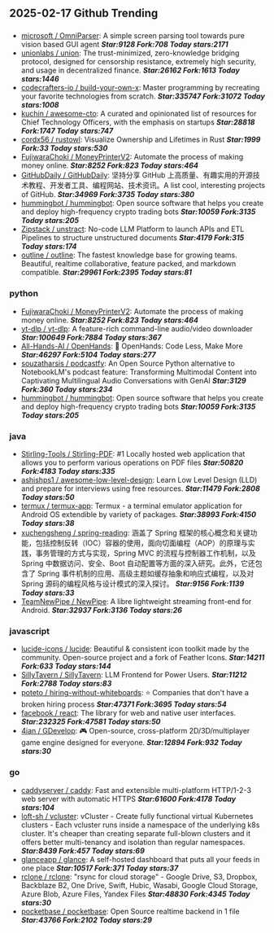 ## 2025-02-17 Github Trending

### 
* [microsoft / OmniParser](https://github.com/microsoft/OmniParser): A simple screen parsing tool towards pure vision based GUI agent ***Star:9128 Fork:708 Today stars:2171***
* [unionlabs / union](https://github.com/unionlabs/union): The trust-minimized, zero-knowledge bridging protocol, designed for censorship resistance, extremely high security, and usage in decentralized finance. ***Star:26162 Fork:1613 Today stars:1446***
* [codecrafters-io / build-your-own-x](https://github.com/codecrafters-io/build-your-own-x): Master programming by recreating your favorite technologies from scratch. ***Star:335747 Fork:31072 Today stars:1008***
* [kuchin / awesome-cto](https://github.com/kuchin/awesome-cto): A curated and opinionated list of resources for Chief Technology Officers, with the emphasis on startups ***Star:28818 Fork:1747 Today stars:747***
* [cordx56 / rustowl](https://github.com/cordx56/rustowl): Visualize Ownership and Lifetimes in Rust ***Star:1999 Fork:33 Today stars:530***
* [FujiwaraChoki / MoneyPrinterV2](https://github.com/FujiwaraChoki/MoneyPrinterV2): Automate the process of making money online. ***Star:8252 Fork:823 Today stars:464***
* [GitHubDaily / GitHubDaily](https://github.com/GitHubDaily/GitHubDaily): 坚持分享 GitHub 上高质量、有趣实用的开源技术教程、开发者工具、编程网站、技术资讯。A list cool, interesting projects of GitHub. ***Star:34969 Fork:3735 Today stars:380***
* [hummingbot / hummingbot](https://github.com/hummingbot/hummingbot): Open source software that helps you create and deploy high-frequency crypto trading bots ***Star:10059 Fork:3135 Today stars:205***
* [Zipstack / unstract](https://github.com/Zipstack/unstract): No-code LLM Platform to launch APIs and ETL Pipelines to structure unstructured documents ***Star:4179 Fork:315 Today stars:174***
* [outline / outline](https://github.com/outline/outline): The fastest knowledge base for growing teams. Beautiful, realtime collaborative, feature packed, and markdown compatible. ***Star:29961 Fork:2395 Today stars:81***

### python
* [FujiwaraChoki / MoneyPrinterV2](https://github.com/FujiwaraChoki/MoneyPrinterV2): Automate the process of making money online. ***Star:8252 Fork:823 Today stars:464***
* [yt-dlp / yt-dlp](https://github.com/yt-dlp/yt-dlp): A feature-rich command-line audio/video downloader ***Star:100649 Fork:7884 Today stars:367***
* [All-Hands-AI / OpenHands](https://github.com/All-Hands-AI/OpenHands): 🙌 OpenHands: Code Less, Make More ***Star:46297 Fork:5104 Today stars:277***
* [souzatharsis / podcastfy](https://github.com/souzatharsis/podcastfy): An Open Source Python alternative to NotebookLM's podcast feature: Transforming Multimodal Content into Captivating Multilingual Audio Conversations with GenAI ***Star:3129 Fork:360 Today stars:234***
* [hummingbot / hummingbot](https://github.com/hummingbot/hummingbot): Open source software that helps you create and deploy high-frequency crypto trading bots ***Star:10059 Fork:3135 Today stars:205***

### java
* [Stirling-Tools / Stirling-PDF](https://github.com/Stirling-Tools/Stirling-PDF): #1 Locally hosted web application that allows you to perform various operations on PDF files ***Star:50820 Fork:4183 Today stars:335***
* [ashishps1 / awesome-low-level-design](https://github.com/ashishps1/awesome-low-level-design): Learn Low Level Design (LLD) and prepare for interviews using free resources. ***Star:11479 Fork:2808 Today stars:50***
* [termux / termux-app](https://github.com/termux/termux-app): Termux - a terminal emulator application for Android OS extendible by variety of packages. ***Star:38993 Fork:4150 Today stars:38***
* [xuchengsheng / spring-reading](https://github.com/xuchengsheng/spring-reading): 涵盖了 Spring 框架的核心概念和关键功能，包括控制反转（IOC）容器的使用，面向切面编程（AOP）的原理与实践，事务管理的方式与实现，Spring MVC 的流程与控制器工作机制，以及 Spring 中数据访问、安全、Boot 自动配置等方面的深入研究。此外，它还包含了 Spring 事件机制的应用、高级主题如缓存抽象和响应式编程，以及对 Spring 源码的编程风格与设计模式的深入探讨。 ***Star:9156 Fork:1139 Today stars:33***
* [TeamNewPipe / NewPipe](https://github.com/TeamNewPipe/NewPipe): A libre lightweight streaming front-end for Android. ***Star:32937 Fork:3136 Today stars:26***

### javascript
* [lucide-icons / lucide](https://github.com/lucide-icons/lucide): Beautiful & consistent icon toolkit made by the community. Open-source project and a fork of Feather Icons. ***Star:14211 Fork:633 Today stars:144***
* [SillyTavern / SillyTavern](https://github.com/SillyTavern/SillyTavern): LLM Frontend for Power Users. ***Star:11212 Fork:2788 Today stars:83***
* [poteto / hiring-without-whiteboards](https://github.com/poteto/hiring-without-whiteboards): ⭐️ Companies that don't have a broken hiring process ***Star:47371 Fork:3695 Today stars:54***
* [facebook / react](https://github.com/facebook/react): The library for web and native user interfaces. ***Star:232325 Fork:47581 Today stars:50***
* [4ian / GDevelop](https://github.com/4ian/GDevelop): 🎮 Open-source, cross-platform 2D/3D/multiplayer game engine designed for everyone. ***Star:12894 Fork:932 Today stars:30***

### go
* [caddyserver / caddy](https://github.com/caddyserver/caddy): Fast and extensible multi-platform HTTP/1-2-3 web server with automatic HTTPS ***Star:61600 Fork:4178 Today stars:104***
* [loft-sh / vcluster](https://github.com/loft-sh/vcluster): vCluster - Create fully functional virtual Kubernetes clusters - Each vcluster runs inside a namespace of the underlying k8s cluster. It's cheaper than creating separate full-blown clusters and it offers better multi-tenancy and isolation than regular namespaces. ***Star:8439 Fork:457 Today stars:69***
* [glanceapp / glance](https://github.com/glanceapp/glance): A self-hosted dashboard that puts all your feeds in one place ***Star:10517 Fork:371 Today stars:37***
* [rclone / rclone](https://github.com/rclone/rclone): "rsync for cloud storage" - Google Drive, S3, Dropbox, Backblaze B2, One Drive, Swift, Hubic, Wasabi, Google Cloud Storage, Azure Blob, Azure Files, Yandex Files ***Star:48830 Fork:4345 Today stars:30***
* [pocketbase / pocketbase](https://github.com/pocketbase/pocketbase): Open Source realtime backend in 1 file ***Star:43766 Fork:2102 Today stars:29***
